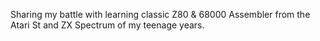 Sharing my battle with learning classic Z80 & 68000 Assembler from the Atari St and ZX Spectrum of my teenage years.

